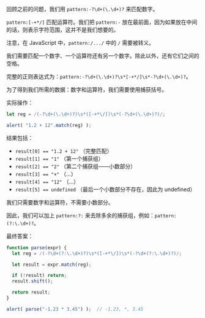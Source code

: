 回顾之前的问题，我们用 `pattern:-?\d+(\.\d+)?` 来匹配数字。

`pattern:[-+*/]` 匹配运算符。我们把 `pattern:-` 放在最前面，因为如果放在中间的话，则表示字符范围，这并不是我们想要的。

注意，在 JavaScript 中，`pattern:/.../` 中的 `/` 需要被转义。

我们需要匹配一个数字、一个运算符还有另一个数字。除此以外，还有它们之间的空格。

完整的正则表达式为：`pattern:-?\d+(\.\d+)?\s*[-+*/]\s*-?\d+(\.\d+)?`。

为了得到我们所需的数据：数字和运算符，我们需要使用捕获括号。

实际操作：

```js run
let reg = /(-?\d+(\.\d+)?)\s*([-+*\/])\s*(-?\d+(\.\d+)?)/;

alert( "1.2 + 12".match(reg) );
```

结果包括：

- `result[0] == "1.2 + 12"` （完整匹配）
- `result[1] == "1"` （第一个捕获组）
- `result[2] == "2"` （第二个捕获组——小数部分）
- `result[3] == "+"` （...）
- `result[4] == "12"` （...）
- `result[5] == undefined` （最后一个小数部分不存在，因此为 undefined）

我们只需要数字和运算符，不需要小数部分。

因此，我们可以加上 `pattern:?:` 来去除多余的捕获组，例如：`pattern:(?:\.\d+)?`。

最终答案：

```js run
function parse(expr) {
  let reg = /(-?\d+(?:\.\d+)?)\s*([-+*\/])\s*(-?\d+(?:\.\d+)?)/;

  let result = expr.match(reg);

  if (!result) return;
  result.shift();

  return result;
}

alert( parse("-1.23 * 3.45") );  // -1.23, *, 3.45
```
